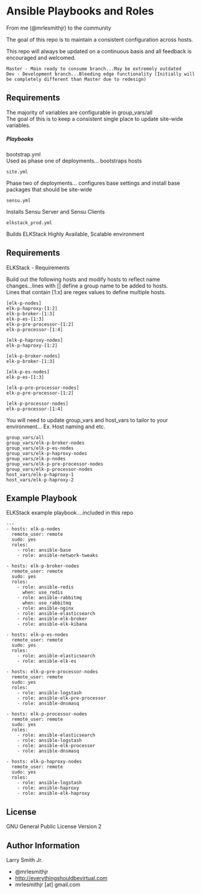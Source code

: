 Ansible Playbooks and Roles
===========================

From me (@mrlesmithjr) to the community  

The goal of this repo is to maintain a consistent configuration across hosts.  

This repo will always be updated on a continuous basis and all feedback is encouraged and welcomed.

````
Master - Main ready to consume branch...May be extremely outdated
Dev - Development branch...Bleeding edge functionality (Initially will be completely different than Master due to redesign)
````

Requirements
------------

The majority of variables are configurable in group_vars/all  
The goal of this is to keep a consistent single place to update site-wide variables.

##### Playbooks
bootstrap.yml  
Used as phase one of deployments... bootstraps hosts
````
site.yml
````
Phase two of deployments... configures base settings and install base packages that should be site-wide
````
sensu.yml
````
Installs Sensu Server and Sensu Clients
````
elkstack_prod.yml
````
Builds ELKStack Highly Available, Scalable environment

Requirements
------------
ELKStack - Requirements

Build out the following hosts and modify hosts to reflect name changes...lines with [] define a group name to be added to hosts.  
Lines that contain [1:x] are regex values to define multiple hosts.
````
[elk-p-nodes]
elk-p-haproxy-[1:2]
elk-p-broker-[1:3]
elk-p-es-[1:3]
elk-p-pre-processor-[1:2]
elk-p-processor-[1:4]

[elk-p-haproxy-nodes]
elk-p-haproxy-[1:2]

[elk-p-broker-nodes]
elk-p-broker-[1:3]

[elk-p-es-nodes]
elk-p-es-[1:3]

[elk-p-pre-processor-nodes]
elk-p-pre-processor-[1:2]

[elk-p-processor-nodes]
elk-p-processor-[1:4]
````
You will need to update group_vars and host_vars to tailor to your environment... Ex. Host naming and etc.
````
group_vars/all
group_vars/elk-p-broker-nodes
group_vars/elk-p-es-nodes
group_vars/elk-p-haproxy-nodes
group_vars/elk-p-nodes
group_vars/elk-p-pre-processor-nodes
group_vars/elk-p-processor-nodes
host_vars/elk-p-haproxy-1
host_vars/elk-p-haproxy-2
````
Example Playbook
----------------
ELKStack example playbook....included in this repo
````
---
- hosts: elk-p-nodes
  remote_user: remote
  sudo: yes
  roles:
    - role: ansible-base
    - role: ansible-network-tweaks

- hosts: elk-p-broker-nodes
  remote_user: remote
  sudo: yes
  roles:
    - role: ansible-redis
      when: use_redis
    - role: ansible-rabbitmq
      when: use_rabbitmq
    - role: ansible-nginx
    - role: ansible-elasticsearch
    - role: ansible-elk-broker
    - role: ansible-elk-kibana

- hosts: elk-p-es-nodes
  remote_user: remote
  sudo: yes
  roles:
    - role: ansible-elasticsearch
    - role: ansible-elk-es

- hosts: elk-p-pre-processor-nodes
  remote_user: remote
  sudo: yes
  roles:
    - role: ansible-logstash
    - role: ansible-elk-pre-processor
    - role: ansible-dnsmasq

- hosts: elk-p-processor-nodes
  remote_user: remote
  sudo: yes
  roles:
    - role: ansible-elasticsearch
    - role: ansible-logstash
    - role: ansible-elk-processor
    - role: ansible-dnsmasq

- hosts: elk-p-haproxy-nodes
  remote_user: remote
  sudo: yes
  roles:
    - role: ansible-logstash
    - role: ansible-haproxy
    - role: ansible-elk-haproxy
````

License
-------
GNU General Public License Version 2

Author Information
------------------
Larry Smith Jr.
- @mrlesmithjr
- http://everythingshouldbevirtual.com
- mrlesmithjr [at] gmail.com
